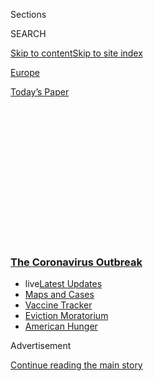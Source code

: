<div id="app">

<div>

<div>

<div>

<div class="NYTAppHideMasthead css-1q2w90k e1suatyy0">

<div class="section css-ui9rw0 e1suatyy2">

<div class="css-eph4ug er09x8g0">

<div class="css-6n7j50">

</div>

<span class="css-1dv1kvn">Sections</span>

<div class="css-10488qs">

<span class="css-1dv1kvn">SEARCH</span>

</div>

[Skip to content](#site-content)[Skip to site
index](#site-index)

</div>

<div id="masthead-section-label" class="css-1wr3we4 eaxe0e00">

[Europe](https://www.nytimes3xbfgragh.onion/section/world/europe)

</div>

<div class="css-10698na e1huz5gh0">

</div>

</div>

<div id="masthead-bar-one" class="section hasLinks css-15hmgas e1csuq9d3">

<div class="css-uqyvli e1csuq9d0">

</div>

<div class="css-1uqjmks e1csuq9d1">

</div>

<div class="css-9e9ivx">

[](https://myaccount.nytimes3xbfgragh.onion/auth/login?response_type=cookie&client_id=vi)

</div>

<div class="css-1bvtpon e1csuq9d2">

[Today’s
Paper](https://www.nytimes3xbfgragh.onion/section/todayspaper)

</div>

</div>

</div>

</div>

<div data-aria-hidden="false">

<div id="site-content" data-role="main">

<div>

<div class="css-1aor85t" style="opacity:0.000000001;z-index:-1;visibility:hidden">

<div class="css-1hqnpie">

<div class="css-epjblv">

<span class="css-17xtcya">[Europe](/section/world/europe)</span><span class="css-x15j1o">|</span><span class="css-fwqvlz">Russia
Approves Coronavirus Vaccine Before Completing
Tests</span>

</div>

<div class="css-k008qs">

<div class="css-1iwv8en">

<span class="css-18z7m18"></span>

<div>

</div>

</div>

<span class="css-1n6z4y">https://nyti.ms/3amYz8D</span>

<div class="css-1705lsu">

<div class="css-4xjgmj">

<div class="css-4skfbu" data-role="toolbar" data-aria-label="Social Media Share buttons, Save button, and Comments Panel with current comment count" data-testid="share-tools">

  - 
  - 
  - 
  - 
    
    <div class="css-6n7j50">
    
    </div>

  - 

</div>

</div>

</div>

</div>

</div>

</div>

<div class="css-13pd83m">

<div class="css-l9svim">

### [<span class="css-pa1jbp"><span class="css-1rxm0ex">The Coronavirus</span><span class="css-1rxm0ex"> Outbreak</span></span>](https://www.nytimes3xbfgragh.onion/news-event/coronavirus?name=styln-coronavirus-national&region=TOP_BANNER&block=storyline_menu_recirc&action=click&pgtype=Article&impression_id=aa23ca20-efb6-11ea-bbc0-9feac4622442&variant=undefined)

  - <span class="css-ousu42"><span class="css-12clwdu">live</span>[Latest
    Updates](https://www.nytimes3xbfgragh.onion/2020/09/05/world/coronavirus-covid.html?name=styln-coronavirus-national&region=TOP_BANNER&block=storyline_menu_recirc&action=click&pgtype=Article&impression_id=aa23ca21-efb6-11ea-bbc0-9feac4622442&variant=undefined)</span>
  - <span class="css-ousu42">[Maps and
    Cases](https://www.nytimes3xbfgragh.onion/interactive/2020/us/coronavirus-us-cases.html?name=styln-coronavirus-national&region=TOP_BANNER&block=storyline_menu_recirc&action=click&pgtype=Article&impression_id=aa23ca22-efb6-11ea-bbc0-9feac4622442&variant=undefined)</span>
  - <span class="css-ousu42">[Vaccine
    Tracker](https://www.nytimes3xbfgragh.onion/interactive/2020/science/coronavirus-vaccine-tracker.html?name=styln-coronavirus-national&region=TOP_BANNER&block=storyline_menu_recirc&action=click&pgtype=Article&impression_id=aa23ca23-efb6-11ea-bbc0-9feac4622442&variant=undefined)</span>
  - <span class="css-ousu42">[Eviction
    Moratorium](https://www.nytimes3xbfgragh.onion/2020/09/02/your-money/eviction-moratorium-covid.html?name=styln-coronavirus-national&region=TOP_BANNER&block=storyline_menu_recirc&action=click&pgtype=Article&impression_id=aa23ca24-efb6-11ea-bbc0-9feac4622442&variant=undefined)</span>
  - <span class="css-ousu42">[American
    Hunger](https://www.nytimes3xbfgragh.onion/interactive/2020/09/02/magazine/food-insecurity-hunger-us.html?name=styln-coronavirus-national&region=TOP_BANNER&block=storyline_menu_recirc&action=click&pgtype=Article&impression_id=aa23ca25-efb6-11ea-bbc0-9feac4622442&variant=undefined)</span>

</div>

</div>

<div id="top-wrapper" class="css-1sy8kpn">

<div id="top-slug" class="css-l9onyx">

Advertisement

</div>

[Continue reading the main
story](#after-top)

<div class="ad top-wrapper" style="text-align:center;height:100%;display:block;min-height:250px">

<div id="top" class="place-ad" data-position="top" data-size-key="top">

</div>

</div>

<div id="after-top">

</div>

</div>

<div>

<div id="sponsor-wrapper" class="css-1hyfx7x">

<div id="sponsor-slug" class="css-19vbshk">

Supported by

</div>

[Continue reading the main
story](#after-sponsor)

<div id="sponsor" class="ad sponsor-wrapper" style="text-align:center;height:100%;display:block">

</div>

<div id="after-sponsor">

</div>

</div>

<div class="css-186x18t">

</div>

<div class="css-1vkm6nb ehdk2mb0">

# Russia Approves Coronavirus Vaccine Before Completing Tests

</div>

The country became the first in the world to approve a possible vaccine
against the virus, despite warnings from the global authorities against
cutting corners.

<div class="css-79elbk" data-testid="photoviewer-wrapper">

<div class="css-z3e15g" data-testid="photoviewer-wrapper-hidden">

</div>

<div class="css-1a48zt4 ehw59r15" data-testid="photoviewer-children">

![<span class="css-16f3y1r e13ogyst0" data-aria-hidden="true">In this
video screen grab made available by Moscow’s Sechenov Medical
University, a volunteer receives the vaccine as part of clinical
trials.</span><span class="css-cnj6d5 e1z0qqy90" itemprop="copyrightHolder"><span class="css-1ly73wi e1tej78p0">Credit...</span><span><span>Sechenov
Medical University Press Office, via Getty
Images</span></span></span>](https://static01.graylady3jvrrxbe.onion/images/2020/08/11/world/11russia-vaccine/merlin_175198629_8745a4ac-6dac-4094-b258-a4131f2a8009-articleLarge.jpg?quality=75&auto=webp&disable=upscale)

</div>

</div>

<div class="css-18e8msd">

<div class="css-vp77d3 epjyd6m0">

<div class="css-hus3qt ey68jwv0" data-aria-hidden="true">

[![Andrew E.
Kramer](https://static01.graylady3jvrrxbe.onion/images/2018/10/15/multimedia/author-andrew-e-kramer/author-andrew-e-kramer-thumbLarge.png
"Andrew E. Kramer")](https://www.nytimes3xbfgragh.onion/by/andrew-e-kramer)

</div>

<div class="css-1baulvz">

By [<span class="css-1baulvz last-byline" itemprop="name">Andrew E.
Kramer</span>](https://www.nytimes3xbfgragh.onion/by/andrew-e-kramer)

</div>

</div>

  - 
    
    <div class="css-ld3wwf e16638kd2">
    
    Aug. 11,
    2020
    
    </div>

  - 
    
    <div class="css-4xjgmj">
    
    <div class="css-d8bdto" data-role="toolbar" data-aria-label="Social Media Share buttons, Save button, and Comments Panel with current comment count" data-testid="share-tools">
    
      - 
      - 
      - 
      - 
        
        <div class="css-6n7j50">
        
        </div>
    
      - 
    
    </div>
    
    </div>

</div>

</div>

<div class="section meteredContent css-1r7ky0e" name="articleBody" itemprop="articleBody">

<div class="css-1fanzo5 StoryBodyCompanionColumn">

<div class="css-53u6y8">

MOSCOW — Russia has become the first country in the world to approve a
vaccine for the coronavirus, President Vladimir V. Putin announced on
Tuesday, though global health authorities say the vaccine has yet to
complete critical, late-stage clinical trials to determine its safety
and effectiveness.

Mr. Putin, who told [a cabinet meeting on
Tuesday](https://www.interfax.ru/russia/721241) morning that the vaccine
“works effectively enough,” said that his own daughter had taken it. And
in a congratulatory note to the nation, he thanked the scientists who
developed the vaccine for “this first, very important step for our
country, and generally for the whole world.”

The major powers are locked in a global race for a vaccine that
President Trump, Mr. Putin and China’s president, Xi Jinping, are
treating as a proxy war for their personal leadership and competing
national systems. The United States, with an effort called Operation
Warp Speed, and China have poured billions into the pursuit, and health
officials worry that Russia is trying to snatch a victory by cutting
corners.

By skipping large-scale clinical trials, [the Russian dash for a vaccine
has raised widespread
concern](https://www.nytimes3xbfgragh.onion/2020/08/11/health/russia-covid-19-vaccine-safety.html)
that it is circumventing vital steps — [and potentially endangering
people](https://www.nytimes3xbfgragh.onion/2020/08/11/health/russia-covid-19-vaccine-safety.html)
— in order to score global propaganda points.

</div>

</div>

<div class="css-1fanzo5 StoryBodyCompanionColumn">

<div class="css-53u6y8">

Russia’s vaccine sped through early monkey and human trials with
apparent success. But Moscow was cautioned just last week by the World
Health Organization not to stray from the usual methods of testing a
vaccine for safety and efficacy.

Beyond that, the United States, Canadian and British governments have
all accused Russian state hackers of trying to [steal vaccine
research](https://www.nytimes3xbfgragh.onion/2020/07/16/us/politics/vaccine-hacking-russia.html).
Russian officials have denied the accusations, and say their vaccine is
based on a design developed years ago by Russian scientists to counter
the Ebola virus.

A vaccine is seen as the most likely avenue for defeating the novel
coronavirus and alleviating a worldwide health crisis that [has
killed](https://www.nytimes3xbfgragh.onion/interactive/2020/world/coronavirus-maps.html)
at least 734,900 people and decimated national economies. Western
regulators have said repeatedly that they do not expect a vaccine to
become widely available before the end of the year at the earliest.

Around the world, more than 30 vaccines — out of a total of [more
than 165 under
development](https://www.nytimes3xbfgragh.onion/interactive/2020/science/coronavirus-vaccine-tracker.html)
— are now in various stages of human trials. Currently, eight vaccines
have entered the final phase of mass human testing, including ones
produced by Moderna in the United States, Oxford University and
AstraZeneca in Britain and several Chinese companies.

Some of those Chinese companies have been [accused of cutting corners
themselves](https://www.nytimes3xbfgragh.onion/2020/07/16/business/china-vaccine-coronavirus.html).
One offered the vaccine to employees at the national oil company, while
another has teamed up with the People’s Liberation Army to conduct human
trials.

</div>

</div>

<div class="css-1fanzo5 StoryBodyCompanionColumn">

<div class="css-53u6y8">

In Russia, the minister of health, Mikhail Murashko, [has
said](https://ria.ru/20200801/1575248763.html) the country will begin a
mass vaccination campaign in the fall, and said on Tuesday that it would
start with teachers and medical workers this
month.

<div id="NYT_MAIN_CONTENT_1_REGION" class="css-9tf9ac">

<div>

<div id="styln-covid-updates-world" class="section interactive-content interactive-size-medium css-1ftcdic">

<div class="css-17ih8de interactive-body">

<div id="styln-briefing-block" data-asset-id="QXJ0aWNsZTpueXQ6Ly9hcnRpY2xlLzI5YzI0NTk0LWYzYTUtNTQ2ZS1hMWNmLWFkZWYxODdiZTJiOQ==">

<div class="briefing-block-header-section">

# [Latest Updates: The Coronavirus Outbreak](https://www.nytimes3xbfgragh.onion/2020/09/04/world/covid-19-coronavirus.html?action=click&pgtype=Article&state=default&region=MAIN_CONTENT_1&context=storylines_live_updates)

<div class="briefing-block-ts">

Updated 2020-09-05T12:05:40.998Z

</div>

</div>

  - [Research connects vaping to a higher chance of catching the virus —
    and suffering its worst
    effects.](https://www.nytimes3xbfgragh.onion/2020/09/04/world/covid-19-coronavirus.html?action=click&pgtype=Article&state=default&region=MAIN_CONTENT_1&context=storylines_live_updates#link-1654f6ad)
  - [Another college football game won’t be played as
    planned.](https://www.nytimes3xbfgragh.onion/2020/09/04/world/covid-19-coronavirus.html?action=click&pgtype=Article&state=default&region=MAIN_CONTENT_1&context=storylines_live_updates#link-52e4198a)
  - [Pharmaceutical companies plan a joint pledge on safety standards as
    they move vaccines to the
    marketplace.](https://www.nytimes3xbfgragh.onion/2020/09/04/world/covid-19-coronavirus.html?action=click&pgtype=Article&state=default&region=MAIN_CONTENT_1&context=storylines_live_updates#link-181cef0)

<div class="briefing-block-footer">

<div class="briefing-block-footer-meta">

[See more
updates](https://www.nytimes3xbfgragh.onion/2020/09/04/world/covid-19-coronavirus.html?action=click&pgtype=Article&state=default&region=MAIN_CONTENT_1&context=storylines_live_updates)

</div>

<div class="briefing-block-briefinglinks">

<span>More live coverage:</span>
[Markets](https://www.nytimes3xbfgragh.onion/live/2020/09/04/business/stock-market-today-coronavirus?action=click&pgtype=Article&state=default&region=MAIN_CONTENT_1&context=storylines_live_updates)

</div>

</div>

</div>

</div>

</div>

</div>

</div>

In Moscow, the announcement was greeted with a mixture of national pride
and nagging doubts by Russians who have been schooled by experience to
treat such boasts with a healthy dose of skepticism.

Lidiya Ivleva, 70, a retired nurse out for a walk in a Moscow park
Tuesday afternoon, embodied both sentiments. While calling the vaccine
“a great achievement” for Russian scientists, she said she would not
rush to get it herself because of the “hasty” testing.

“Those who fear the pandemic more will take it first, and good for
them,” she said. If in a year or so it is clearly shown to be safe,
she said, then she will reconsider.

Vaccines generally go through three stages of human testing before being
approved for widespread use. The first two phases test the vaccine on
relatively small groups of people to see if it causes harm and
stimulates the immune system. The last phase, known as Phase 3, compares
the vaccine to a placebo in tens of thousands of people.

The Russian scientific body that developed the vaccine, the Gamaleya
Institute, has yet to conduct Phase 3 trials.

<div id="NYT_MAIN_CONTENT_2_REGION" class="css-9tf9ac">

<div>

</div>

</div>

That final phase, however, is the only way to know with statistical
certainty whether a vaccine can prevent an infection, and how effective
it is. And because it tests a much larger group of people, a Phase 3
trial can also detect more subtle adverse effects of a vaccine that
earlier trials could not.

</div>

</div>

<div class="css-1fanzo5 StoryBodyCompanionColumn">

<div class="css-53u6y8">

Experts warn that, among other things, a faulty vaccine could actually
render those inoculated [more vulnerable to severe forms of
Covid-19](https://www.the-scientist.com/news-opinion/covid-19-vaccine-researchers-mindful-of-immune-enhancement-67576),
the disease caused by the virus, a potential disaster that can be ruled
out only through extensive testing on human volunteers.

</div>

</div>

<div class="css-79elbk" data-testid="photoviewer-wrapper">

<div class="css-z3e15g" data-testid="photoviewer-wrapper-hidden">

</div>

<div class="css-1a48zt4 ehw59r15" data-testid="photoviewer-children">

![<span class="css-16f3y1r e13ogyst0" data-aria-hidden="true">“It works
effectively enough, forms a stable immunity and I repeat, it has gone
through all necessary tests,” President Vladimir V. Putin
said.</span><span class="css-cnj6d5 e1z0qqy90" itemprop="copyrightHolder"><span class="css-1ly73wi e1tej78p0">Credit...</span><span>Aleksey
Nikolskyi/Sputnik, via
Reuters</span></span>](https://static01.graylady3jvrrxbe.onion/images/2020/08/11/world/11virus-russia2sub/merlin_175570740_b02cbd82-8abd-41f9-a632-3354683735df-articleLarge.jpg?quality=75&auto=webp&disable=upscale)

</div>

</div>

<div class="css-1fanzo5 StoryBodyCompanionColumn">

<div class="css-53u6y8">

The Russian vaccine uses two strains of adenovirus that typically cause
mild colds in humans. Scientists genetically modified them to cause
infected cells to make proteins from the spike of the new coronavirus,
officials have said.

The approach is similar to the one used in a vaccine developed by Oxford
University and AstraZeneca that is [now undergoing Phase III
tests](https://www.healthline.com/health-news/heres-what-we-know-about-the-demographic-makeup-of-the-covid-19-vaccine-trials)
in Britain, Brazil and South Africa.

The W.H.O. is in close contact with the Russian authorities and
discussing proper procedures, Tarik Jasarevic, a spokesman for the
organization, told reporters in Geneva on Tuesday. But he emphasized
that obtaining the organization’s seal of approval would require
“rigorous review of safety and efficacy data” derived from clinical
trials.

The Russian Ministry of Health did not respond to detailed written
questions sent last week about human trials and research into
potentially harmful side
effects.

<div id="NYT_MAIN_CONTENT_3_REGION" class="css-9tf9ac">

<div>

<div id="styln-prism-freeform-1594220623585" class="section interactive-content interactive-size-medium css-1ftcdic">

<div class="css-17ih8de interactive-body">

<div id="prism-freeform-block-62914" class="css-19mumt8" data-role="complementary" data-storyline="The Coronavirus Outbreak" data-truncated="true" tabindex="0">

<div class="css-a8d9oz">

<div class="css-eb027h">

[](https://www.nytimes3xbfgragh.onion/news-event/coronavirus?action=click&pgtype=Article&state=default&region=MAIN_CONTENT_3&context=storylines_faq)

### The Coronavirus Outbreak ›

#### Frequently Asked Questions

Updated September 4, 2020

  - #### What are the symptoms of coronavirus?
    
      - In the beginning, the coronavirus [seemed like it was primarily
        a respiratory
        illness](https://www.nytimes3xbfgragh.onion/article/coronavirus-facts-history.html?action=click&pgtype=Article&state=default&region=MAIN_CONTENT_3&context=storylines_faq#link-6817bab5) —
        many patients had fever and chills, were weak and tired, and
        coughed a lot, though some people don’t show many symptoms at
        all. Those who seemed sickest had pneumonia or acute respiratory
        distress syndrome and received supplemental oxygen. By now,
        doctors have identified many more symptoms and syndromes. In
        April, [the C.D.C. added to the list of early
        signs](https://www.nytimes3xbfgragh.onion/2020/04/27/health/coronavirus-symptoms-cdc.html?action=click&pgtype=Article&state=default&region=MAIN_CONTENT_3&context=storylines_faq) sore
        throat, fever, chills and muscle aches. Gastrointestinal upset,
        such as diarrhea and nausea, has also been observed. Another
        telltale sign of infection may be a sudden, profound diminution
        of one’s [sense of smell and
        taste.](https://www.nytimes3xbfgragh.onion/2020/03/22/health/coronavirus-symptoms-smell-taste.html?action=click&pgtype=Article&state=default&region=MAIN_CONTENT_3&context=storylines_faq) Teenagers
        and young adults in some cases have developed painful red and
        purple lesions on their fingers and toes — nicknamed “Covid toe”
        — but few other serious symptoms.

  - #### Why is it safer to spend time together outside?
    
      - [Outdoor
        gatherings](https://www.nytimes3xbfgragh.onion/2020/05/15/us/coronavirus-what-to-do-outside.html?action=click&pgtype=Article&state=default&region=MAIN_CONTENT_3&context=storylines_faq) lower
        risk because wind disperses viral droplets, and sunlight can
        kill some of the virus. Open spaces prevent the virus from
        building up in concentrated amounts and being inhaled, which can
        happen when infected people exhale in a confined space for long
        stretches of time, said Dr. Julian W. Tang, a virologist at the
        University of Leicester.

  - #### Why does standing six feet away from others help?
    
      - The coronavirus spreads primarily through droplets from your
        mouth and nose, especially when you cough or sneeze. The C.D.C.,
        one of the organizations using that measure, [bases its
        recommendation of six
        feet](https://www.nytimes3xbfgragh.onion/2020/04/14/health/coronavirus-six-feet.html?action=click&pgtype=Article&state=default&region=MAIN_CONTENT_3&context=storylines_faq) on
        the idea that most large droplets that people expel when they
        cough or sneeze will fall to the ground within six feet. But six
        feet has never been a magic number that guarantees complete
        protection. Sneezes, for instance, can launch droplets a lot
        farther than six feet, [according to a recent
        study](https://jamanetwork.com/journals/jama/fullarticle/2763852).
        It's a rule of thumb: You should be safest standing six feet
        apart outside, especially when it's windy. But keep a mask on at
        all times, even when you think you’re far enough apart.

  - #### I have antibodies. Am I now immune?
    
      - As of right now,[ that seems likely, for at least several
        months.](https://www.nytimes3xbfgragh.onion/2020/07/22/health/covid-antibodies-herd-immunity.html?action=click&pgtype=Article&state=default&region=MAIN_CONTENT_3&context=storylines_faq) There
        have been frightening accounts of people suffering what seems to
        be a second bout of Covid-19. But experts say these patients may
        have a drawn-out course of infection, with the virus taking a
        slow toll weeks to months after initial exposure. People
        infected with the coronavirus typically
        [produce](https://www.nature.com/articles/s41586-020-2456-9) immune
        molecules called antibodies, which are [protective proteins made
        in response to an
        infection](https://www.nytimes3xbfgragh.onion/2020/05/07/health/coronavirus-antibody-prevalence.html?action=click&pgtype=Article&state=default&region=MAIN_CONTENT_3&context=storylines_faq)[.
        These antibodies
        may](https://www.nytimes3xbfgragh.onion/2020/05/07/health/coronavirus-antibody-prevalence.html?action=click&pgtype=Article&state=default&region=MAIN_CONTENT_3&context=storylines_faq) last
        in the body [only two to three
        months](https://www.nature.com/articles/s41591-020-0965-6),
        which may seem worrisome, but that’s perfectly normal after an
        acute infection subsides, said Dr. Michael Mina, an immunologist
        at Harvard University. It may be possible to get the coronavirus
        again, but it’s highly unlikely that it would be possible in a
        short window of time from initial infection or make people
        sicker the second time.

  - #### What are my rights if I am worried about going back to work?
    
      - Employers have to provide [a safe
        workplace](https://www.osha.gov/SLTC/covid-19/standards.html) with
        policies that protect everyone equally. [And if one of your
        co-workers tests positive for the coronavirus, the
        C.D.C.](https://www.nytimes3xbfgragh.onion/article/coronavirus-money-unemployment.html?action=click&pgtype=Article&state=default&region=MAIN_CONTENT_3&context=storylines_faq) has
        said that [employers should tell their
        employees](https://www.cdc.gov/coronavirus/2019-ncov/community/guidance-business-response.html) --
        without giving you the sick employee’s name -- that they may
        have been exposed to the
virus.

<div id="styln-survey-component-62914" class="styln-survey-component" data-surveyname="faq" data-surveystoryline="coronavirus">

</div>

</div>

<div class="css-6mllg9">

</div>

<div class="css-pmm6ed">

<span class="css-5gimkt"></span>

</div>

</div>

</div>

</div>

</div>

</div>

</div>

The Gamaleya Institute developed the Russian vaccine using a human cell
line first cultured in 1973 — the same line used in the
Oxford-AstraZeneca vaccine. Like a number of other cell lines used in
medical research and vaccine manufacturing, it began with cells taken
from an aborted fetus, [raising
objections](https://www.sciencemag.org/sites/default/files/Canada-COVID-19%20Vaccine%20letter%20May%2021st%202020_updated%20%28002%29.pdf)from
abortion opponents that may come into sharper focus if the vaccine is
used widely.

</div>

</div>

<div class="css-1fanzo5 StoryBodyCompanionColumn">

<div class="css-53u6y8">

Russia’s announcement of a potential vaccine well ahead of the Western
timeline of the end of the year could provide a welcome respite for Mr.
Putin from a string of bad news.

Over the past year he has seen a steady decline in his approval ratings,
which had soared to more than 80 percent after the annexation of Crimea
in 2014. Now, with Russian troops bogged down in Syria and Libya,
foreign adventures have lost their appeal for most Russians.

Mr. Putin has also stumbled in domestic affairs. He was
[uncharacteristically
passive](https://www.nytimes3xbfgragh.onion/2020/04/30/world/europe/russia-putin-coronavirus.html)
in the spring as Russia erupted into one of the world’s hot spots for
the coronavirus pandemic. And he has had no answers for the economic
malaise enveloping the country, as the pandemic has flattened prices for
oil and other natural resources that are the main engine of the Russian
economy.

Russia has already used the vaccine race as a propaganda tool, even in
the absence of published scientific evidence to support its claims as
the front-runner. The vaccine, for example, was branded [Sputnik
V](https://sputnikvaccine.com/), recalling the Soviet Union’s launch of
a first satellite, beating the United States.

For the last several months, state television has promoted the idea that
Russia is leading the competition. In May, it reported that the first
person in the world to be vaccinated against the virus was a Russian
researcher who had injected himself even before monkey trials had been
completed.

Russia also tested the vaccine on soldiers, raising concerns about
consent, though the Ministry of Defense said that all the soldiers had
volunteered.

Kirill Dmitriev, the head of a government-controlled fund that invested
in the vaccine, denied in a conference call with journalists on Tuesday
that Russia had cut corners on testing, or that it had stolen
intellectual property to get ahead.

</div>

</div>

<div class="css-1fanzo5 StoryBodyCompanionColumn">

<div class="css-53u6y8">

Mr. Dmitriev said Russia relied on a formidable legacy of research into
viruses and vaccines in the Soviet Union, and had focused on established
technologies, like the approach already used for the Ebola vaccine.

He contrasted that history with the Trump administration’s Operation
Warp Speed program, which is financing research by Pfizer and Moderna
for a genetic vaccine and supporting a variety of other [experimental
technologies](https://www.nytimes3xbfgragh.onion/2020/08/09/business/coronavirus-vaccine-inovio.html?action=click&module=News&pgtype=Homepage).
The Russian vaccine, he said, is “more proven, on a larger number of
people, than any of the new technologies that people are trying.”

On Tuesday, the Trump administration announced a $1.5 billion agreement
with Moderna to manufacture and deliver 100 million doses of its
coronavirus vaccine, which entered a late-stage, Phase 3 clinical trial
last month, [the first to that
mark](https://www.nytimes3xbfgragh.onion/2020/07/27/health/moderna-vaccine-covid.html)
in the United States.

If successful, the vaccine could become a geopolitical boon for Russia,
recalling the Soviet Union’s mass exports of cheap vaccines to the
developing world during the Cold War. Russia has already received orders
for 1 billion doses from 20 countries and plans to manufacture the
vaccine in Brazil, India, South Korea, Saudi Arabia and Cuba, according
to the Gamaleya Institute.

If Russian scientists have taken an unorthodox route to the coronavirus
vaccine, it would not be the first time. Back in the 1950s, a team of
researchers [tested a promising, and ultimately successful, polio
vaccine on their own
children](https://www.nytimes3xbfgragh.onion/2020/06/24/world/europe/vaccine-repurposing-polio-coronavirus.html).

Reporting contributed by Nick Cumming-Bruce in Geneva, Katie Thomas in
New York and Noah Weiland in Washington.

</div>

</div>

<div>

</div>

</div>

<div>

</div>

<div>

</div>

<div>

</div>

<div>

<div id="bottom-wrapper" class="css-1ede5it">

<div id="bottom-slug" class="css-l9onyx">

Advertisement

</div>

[Continue reading the main
story](#after-bottom)

<div id="bottom" class="ad bottom-wrapper" style="text-align:center;height:100%;display:block;min-height:90px">

</div>

<div id="after-bottom">

</div>

</div>

</div>

</div>

</div>

## Site Index

<div>

</div>

## Site Information Navigation

  - [© <span>2020</span> <span>The New York Times
    Company</span>](https://help.nytimes3xbfgragh.onion/hc/en-us/articles/115014792127-Copyright-notice)

<!-- end list -->

  - [NYTCo](https://www.nytco.com/)
  - [Contact
    Us](https://help.nytimes3xbfgragh.onion/hc/en-us/articles/115015385887-Contact-Us)
  - [Work with us](https://www.nytco.com/careers/)
  - [Advertise](https://nytmediakit.com/)
  - [T Brand Studio](http://www.tbrandstudio.com/)
  - [Your Ad
    Choices](https://www.nytimes3xbfgragh.onion/privacy/cookie-policy#how-do-i-manage-trackers)
  - [Privacy](https://www.nytimes3xbfgragh.onion/privacy)
  - [Terms of
    Service](https://help.nytimes3xbfgragh.onion/hc/en-us/articles/115014893428-Terms-of-service)
  - [Terms of
    Sale](https://help.nytimes3xbfgragh.onion/hc/en-us/articles/115014893968-Terms-of-sale)
  - [Site
    Map](https://spiderbites.nytimes3xbfgragh.onion)
  - [Help](https://help.nytimes3xbfgragh.onion/hc/en-us)
  - [Subscriptions](https://www.nytimes3xbfgragh.onion/subscription?campaignId=37WXW)

</div>

</div>

</div>

</div>
